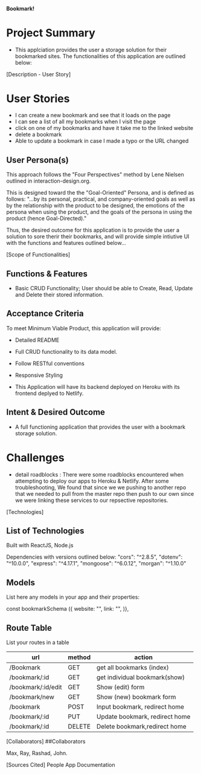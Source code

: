 
#### Bookmark!

# Project Summary
- This applciation provides the user a storage solution for their bookmarked sites. The functionalities of this application are outlined below:


[Description - User Story]
# User Stories
- I can create a new bookmark and see that it loads on the page 
- I can see a list of all my bookmarks when I visit the page
- click on one of my bookmarks and have it take me to the linked website
- delete a bookmark 
- Able to update a bookmark in case I made a typo or the URL changed

## User Persona(s)
 This approach follows the "Four Perspectives" method by Lene Nielsen outlined in interaction-design.org.

 This is designed toward the the "Goal-Oriented" Persona, and is defined as follows: "...by its personal, practical, and company-oriented goals as well as by the relationship with the product to be designed, the emotions of the persona when using the product, and the goals of the persona in using the product (hence Goal-Directed)." 

Thus, the desired outcome for this application is to provide the user a solution to sore therir their bookmarks, and will provide simple intiutive UI with the functions and features outlined below...

[Scope of Functionalities]
## Functions & Features
- Basic CRUD Functionality; User should be able to Create, Read, Update and Delete their stored information.


## Acceptance Criteria
To meet Minimum Viable Product, this application will provide: 
- Detailed README
- Full CRUD functionality to its data model.
- Follow RESTful conventions 
- Responsive Styling


- This Application will have its backend deployed on Heroku with its frontend deplyed to Netlify.

## Intent & Desired Outcome
- A full functioning application that provides the user with a bookmark storage solution.

# Challenges

- detail roadblocks : There were some roadblocks encountered when attempting to deploy our apps to Heroku & Netlify. After some troubleshooting, We found that since we we pushing to another repo that we needed to pull from the master repo then push to our own since we were linking these services to our repsective repositories.

[Technologies]
## List of Technologies
Built with ReactJS, Node.js 

Dependencies with versions outlined below:
    "cors": "^2.8.5",
    "dotenv": "^10.0.0",
    "express": "^4.17.1",
    "mongoose": "^6.0.12",
    "morgan": "^1.10.0"

## Models

List here any models in your app and their properties:

const bookmarkSchema ({
    website: "",
    link: "",
)},

## Route Table

List your routes in a table

| url | method | action |
|-----|--------|--------|
|/Bookmark | GET | get all bookmarks (index)|
|/bookmark/:id | GET | get individual bookmark(show)| 
|/bookmark/:id/edit | GET | Show (edit) form |
|/bookmark/new | GET | Show (new) bookmark form|
|/bookmark | POST | Input bookmark, redirect home|
|/bookmark/:id | PUT | Update bookmark, redirect home |
|/bookmark/:id | DELETE |Delete bookmark,redirect home|

[Collaborators]
##Collaborators

Max, Ray, Rashad, John.

[Sources Cited]
People App Documentation